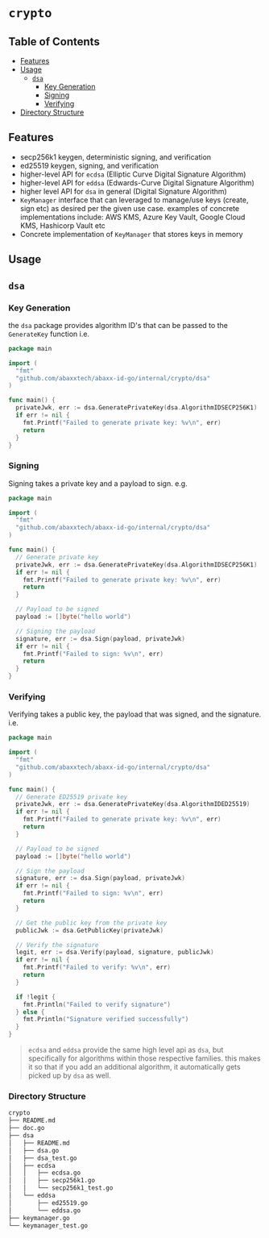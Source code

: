 # `crypto` <!-- omit in toc -->

## Table of Contents <!-- omit in toc -->

- [Features](#features)
- [Usage](#usage)
  - [`dsa`](#dsa)
    - [Key Generation](#key-generation)
    - [Signing](#signing)
    - [Verifying](#verifying)
- [Directory Structure](#directory-structure)

## Features

- secp256k1 keygen, deterministic signing, and verification
- ed25519 keygen, signing, and verification
- higher-level API for `ecdsa` (Elliptic Curve Digital Signature Algorithm)
- higher-level API for `eddsa` (Edwards-Curve Digital Signature Algorithm)
- higher level API for `dsa` in general (Digital Signature Algorithm)
- `KeyManager` interface that can leveraged to manage/use keys (create, sign etc) as desired per the given use case. examples of concrete implementations include: AWS KMS, Azure Key Vault, Google Cloud KMS, Hashicorp Vault etc
- Concrete implementation of `KeyManager` that stores keys in memory

## Usage

## `dsa`

### Key Generation

the `dsa` package provides algorithm ID's that can be passed to the `GenerateKey` function i.e.

```go
package main

import (
  "fmt"        
  "github.com/abaxxtech/abaxx-id-go/internal/crypto/dsa"
)

func main() {
  privateJwk, err := dsa.GeneratePrivateKey(dsa.AlgorithmIDSECP256K1)
  if err != nil {
    fmt.Printf("Failed to generate private key: %v\n", err)
    return
  }
}
```

### Signing

Signing takes a private key and a payload to sign. e.g.

```go
package main

import (
  "fmt"
  "github.com/abaxxtech/abaxx-id-go/internal/crypto/dsa"
)

func main() {
  // Generate private key
  privateJwk, err := dsa.GeneratePrivateKey(dsa.AlgorithmIDSECP256K1)
  if err != nil {
    fmt.Printf("Failed to generate private key: %v\n", err)
    return
  }

  // Payload to be signed
  payload := []byte("hello world")

  // Signing the payload
  signature, err := dsa.Sign(payload, privateJwk)
  if err != nil {
    fmt.Printf("Failed to sign: %v\n", err)
    return
  }
}
```

### Verifying

Verifying takes a public key, the payload that was signed, and the signature. i.e.

```go
package main

import (
  "fmt"
  "github.com/abaxxtech/abaxx-id-go/internal/crypto/dsa"
)

func main() {
  // Generate ED25519 private key
  privateJwk, err := dsa.GeneratePrivateKey(dsa.AlgorithmIDED25519)
  if err != nil {
    fmt.Printf("Failed to generate private key: %v\n", err)
    return  
  }

  // Payload to be signed
  payload := []byte("hello world")

  // Sign the payload
  signature, err := dsa.Sign(payload, privateJwk)
  if err != nil {
    fmt.Printf("Failed to sign: %v\n", err)
    return
  }

  // Get the public key from the private key
  publicJwk := dsa.GetPublicKey(privateJwk)

  // Verify the signature
  legit, err := dsa.Verify(payload, signature, publicJwk)
  if err != nil {
    fmt.Printf("Failed to verify: %v\n", err)
    return
  }

  if !legit {
    fmt.Println("Failed to verify signature")
  } else {
    fmt.Println("Signature verified successfully")
  }
}
```

> `ecdsa` and `eddsa` provide the same high level api as `dsa`, but specifically for algorithms within those respective families. this makes it so that if you add an additional algorithm, it automatically gets picked up by `dsa` as well.

### Directory Structure

```sh
crypto
├── README.md
├── doc.go
├── dsa
│   ├── README.md
│   ├── dsa.go
│   ├── dsa_test.go
│   ├── ecdsa
│   │   ├── ecdsa.go
│   │   ├── secp256k1.go
│   │   └── secp256k1_test.go
│   └── eddsa
│       ├── ed25519.go
│       └── eddsa.go
├── keymanager.go
└── keymanager_test.go
```
